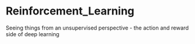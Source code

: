 # Reinforcement_Learning
Seeing things from an unsupervised perspective - the action and reward side of deep learning 
